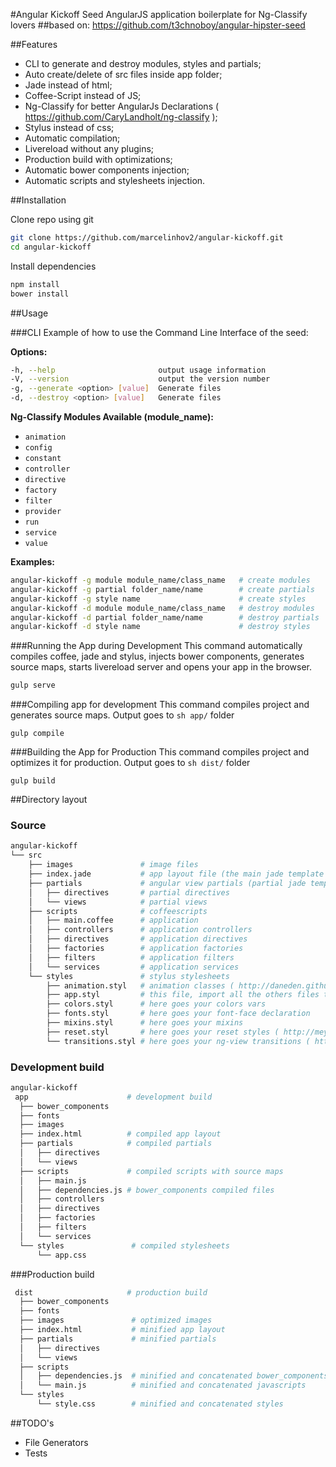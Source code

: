 #Angular Kickoff Seed
AngularJS application boilerplate for Ng-Classify lovers
##based on: https://github.com/t3chnoboy/angular-hipster-seed

##Features
* CLI to generate and destroy modules, styles and partials;
* Auto create/delete of src files inside app folder;
* Jade instead of html;
* Coffee-Script instead of JS;
* Ng-Classify for better AngularJs Declarations ( https://github.com/CaryLandholt/ng-classify );
* Stylus instead of css;
* Automatic compilation;
* Livereload without any plugins;
* Production build with optimizations;
* Automatic bower components injection;
* Automatic scripts and stylesheets injection.

##Installation

Clone repo using git
```sh
git clone https://github.com/marcelinhov2/angular-kickoff.git
cd angular-kickoff
```
Install dependencies
```sh
npm install
bower install
```

##Usage

###CLI
Example of how to use the Command Line Interface of the seed:

__Options:__
```sh
-h, --help                       output usage information
-V, --version                    output the version number
-g, --generate <option> [value]  Generate files
-d, --destroy <option> [value]   Generate files
```

__Ng-Classify Modules Available (module_name):__ 

* ```animation```
* ```config```
* ```constant```
* ```controller```
* ```directive```
* ```factory```
* ```filter```
* ```provider```
* ```run```
* ```service```
* ```value```

__Examples:__ 
```sh
angular-kickoff -g module module_name/class_name   # create modules
angular-kickoff -g partial folder_name/name        # create partials
angular-kickoff -g style name                      # create styles
angular-kickoff -d module module_name/class_name   # destroy modules
angular-kickoff -d partial folder_name/name        # destroy partials
angular-kickoff -d style name                      # destroy styles
```

###Running the App during Development
This command automatically compiles coffee, jade and stylus, injects bower components, generates source maps, starts livereload server and opens your app in the browser.
```sh
gulp serve
```

###Compiling app for development
This command compiles project and generates source maps. Output goes to ```sh app/``` folder
```
gulp compile
```

###Building the App for Production
This command compiles project and optimizes it for production. Output goes to ```sh dist/``` folder
```
gulp build
```

##Directory layout

### Source

```sh
angular-kickoff
└── src
    ├── images               # image files
    ├── index.jade           # app layout file (the main jade template file of the app)
    ├── partials             # angular view partials (partial jade templates)
    │   ├── directives       # partial directives
    │   └── views            # partial views
    ├── scripts              # coffeescripts
    │   ├── main.coffee      # application
    │   ├── controllers      # application controllers
    │   ├── directives       # application directives
    │   ├── factories        # application factories
    │   ├── filters          # application filters
    │   └── services         # application services
    └── styles               # stylus stylesheets
        ├── animation.styl   # animation classes ( http://daneden.github.io/animate.css/ )
        ├── app.styl         # this file, import all the others files that you create
        ├── colors.styl      # here goes your colors vars
        ├── fonts.styl       # here goes your font-face declaration
        ├── mixins.styl      # here goes your mixins
        ├── reset.styl       # here goes your reset styles ( http://meyerweb.com/eric/tools/css/reset/ )
        └── transitions.styl # here goes your ng-view transitions ( https://github.com/mgechev/angular-transitions )
```

### Development build

```sh
angular-kickoff
 app                      # development build
  ├── bower_components
  ├── fonts
  ├── images
  ├── index.html          # compiled app layout
  ├── partials            # compiled partials
  │   ├── directives
  │   └── views
  ├── scripts             # compiled scripts with source maps
  │   ├── main.js
  │   ├── dependencies.js # bower_components compiled files
  │   ├── controllers
  │   ├── directives
  │   ├── factories
  │   ├── filters
  │   └── services
  └── styles               # compiled stylesheets
      └── app.css
```

###Production build

```sh
 dist                     # production build
  ├── bower_components
  ├── fonts
  ├── images               # optimized images
  ├── index.html           # minified app layout
  ├── partials             # minified partials
  │   ├── directives
  │   └── views
  ├── scripts
  │   ├── dependencies.js  # minified and concatenated bower_components
  │   └── main.js          # minified and concatenated javascripts
  └── styles
      └── style.css        # minified and concatenated styles
```

##TODO's
* File Generators
* Tests